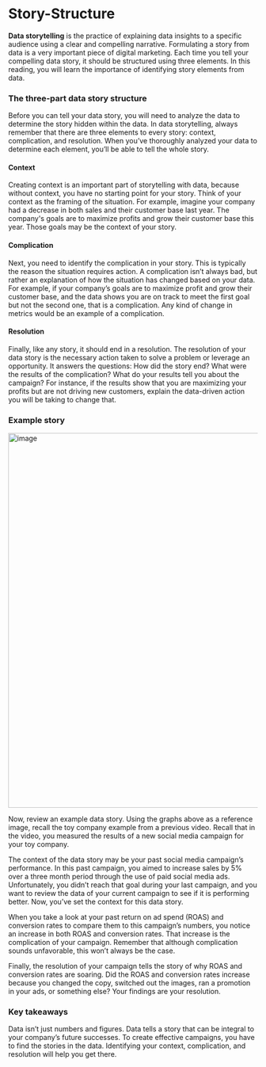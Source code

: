 # Story-Structure

**Data storytelling** is the practice of explaining data insights to a specific audience using a clear and compelling narrative. Formulating a story from data is a very important piece of digital marketing. Each time you tell your compelling data story, it should be structured using three elements. In this reading, you will learn the importance of identifying story elements from data.


### The three-part data story structure

Before you can tell your data story, you will need to analyze the data to determine the story hidden within the data. In data storytelling, always remember that there are three elements to every story: context, complication, and resolution. When you’ve thoroughly analyzed your data to determine each element, you’ll be able to tell the whole story.

#### Context
Creating context is an important part of storytelling with data, because without context, you have no starting point for your story. Think of your context as the framing of the situation. For example, imagine your company had a decrease in both sales and their customer base last year. The company's goals are to maximize profits and grow their customer base this year. Those goals may be the context of your story.

#### Complication
Next, you need to identify the complication in your story. This is typically the reason the situation requires action. A complication isn’t always bad, but rather an explanation of how the situation has changed based on your data. For example, if your company’s goals are to maximize profit and grow their customer base, and the data shows you are on track to meet the first goal but not the second one, that is a complication. Any kind of change in metrics would be an example of a complication.

#### Resolution
Finally, like any story, it should end in a resolution. The resolution of your data story is the necessary action taken to solve a problem or leverage an opportunity. It answers the questions: How did the story end? What were the results of the complication? What do your results tell you about the campaign? For instance, if the results show that you are maximizing your profits but are not driving new customers, explain the data-driven action you will be taking to change that.



### Example story

<img width="757" alt="image" src="https://github.com/user-attachments/assets/e868e3c4-a4fd-4215-8207-099ec8d5758c">


Now, review an example data story. Using the graphs above as a reference image, recall the toy company example from a previous video. Recall that in the video, you measured the results of a new social media campaign for your toy company.

The context of the data story may be your past social media campaign’s performance. In this past campaign, you aimed to increase sales by 5% over a three month period through the use of paid social media ads. Unfortunately, you didn’t reach that goal during your last campaign, and you want to review the data of your current campaign to see if it is performing better. Now, you’ve set the context for this data story.

When you take a look at your past return on ad spend (ROAS) and conversion rates to compare them to this campaign’s numbers, you notice an increase in both ROAS and conversion rates. That increase is the complication of your campaign. Remember that although complication sounds unfavorable, this won’t always be the case.

Finally, the resolution of your campaign tells the story of why ROAS and conversion rates are soaring. Did the ROAS and conversion rates increase because you changed the copy, switched out the images, ran a promotion in your ads, or something else? Your findings are your resolution.


### Key takeaways
Data isn’t just numbers and figures. Data tells a story that can be integral to your company’s future successes. To create effective campaigns, you have to find the stories in the data. Identifying your context, complication, and resolution will help you get there.


